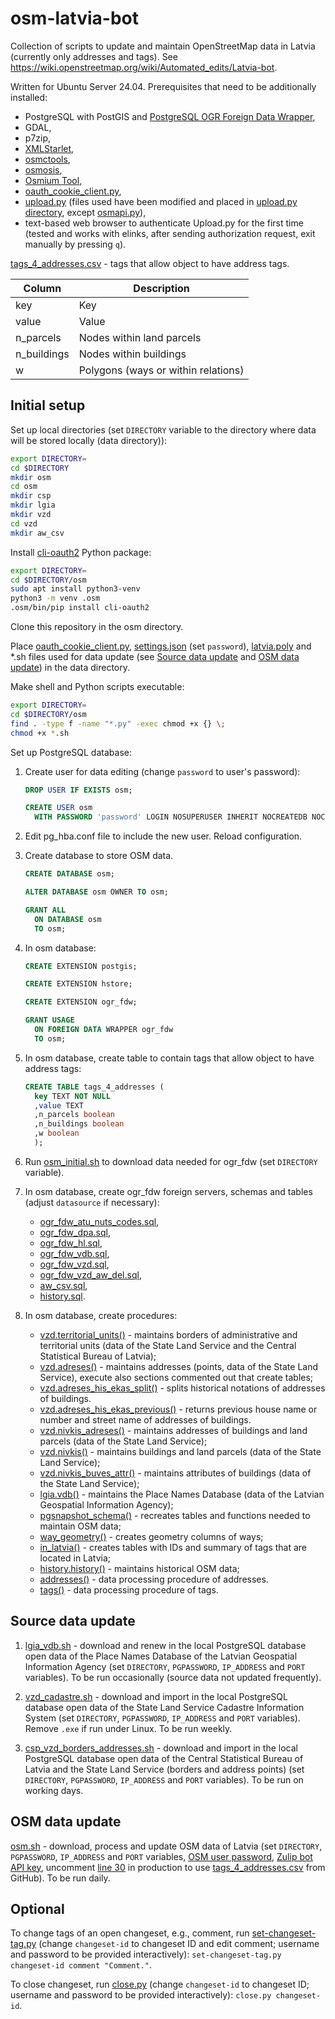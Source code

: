 # osm-latvia-bot
Collection of scripts to update and maintain OpenStreetMap data in Latvia (currently only addresses and tags). See https://wiki.openstreetmap.org/wiki/Automated_edits/Latvia-bot.

Written for Ubuntu Server 24.04. Prerequisites that need to be additionally installed:
* PostgreSQL with PostGIS and [PostgreSQL OGR Foreign Data Wrapper](https://github.com/pramsey/pgsql-ogr-fdw),
* GDAL,
* p7zip,
* [XMLStarlet](http://xmlstar.sourceforge.net/),
* [osmctools](https://gitlab.com/osm-c-tools/osmctools),
* [osmosis](https://github.com/openstreetmap/osmosis),
* [Osmium Tool](https://osmcode.org/osmium-tool/),
* [oauth_cookie_client.py](https://github.com/geofabrik/sendfile_osm_oauth_protector/blob/master/oauth_cookie_client.py),
* [upload.py](https://wiki.openstreetmap.org/wiki/Upload.py) (files used have been modified and placed in [upload.py directory](upload.py), except [osmapi.py](https://github.com/Zverik/osm-bulk-upload/blob/master/osmapi.py)),
* text-based web browser to authenticate Upload.py for the first time (tested and works with elinks, after sending authorization request, exit manually by pressing `q`).

[tags_4_addresses.csv](tags_4_addresses.csv) - tags that allow object to have address tags.

| Column      | Description                         |
|-------------|-------------------------------------|
| key         | Key                                 |
| value       | Value                               |
| n_parcels   | Nodes within land parcels           |
| n_buildings | Nodes within buildings              |
| w           | Polygons (ways or within relations) |

## Initial setup

Set up local directories (set `DIRECTORY` variable to the directory where data will be stored locally (data directory)):

```sh
export DIRECTORY=
cd $DIRECTORY
mkdir osm
cd osm
mkdir csp
mkdir lgia
mkdir vzd
cd vzd
mkdir aw_csv
```

Install [cli-oauth2](https://github.com/Zverik/cli-oauth2) Python package:

```sh
export DIRECTORY=
cd $DIRECTORY/osm
sudo apt install python3-venv
python3 -m venv .osm
.osm/bin/pip install cli-oauth2
```

Clone this repository in the osm directory.

Place [oauth_cookie_client.py](https://github.com/geofabrik/sendfile_osm_oauth_protector/blob/master/oauth_cookie_client.py), [settings.json](settings.json) (set `password`), [latvia.poly](https://download.geofabrik.de/europe/latvia.poly) and *.sh files used for data update (see [Source data update](README.md#source-data-update) and [OSM data update](README.md#osm-data-update)) in the data directory.

Make shell and Python scripts executable:

```sh
export DIRECTORY=
cd $DIRECTORY/osm
find . -type f -name "*.py" -exec chmod +x {} \;
chmod +x *.sh
```

Set up PostgreSQL database:

1. Create user for data editing (change `password` to user's password):

   ```sql
   DROP USER IF EXISTS osm;

   CREATE USER osm
     WITH PASSWORD 'password' LOGIN NOSUPERUSER INHERIT NOCREATEDB NOCREATEROLE NOREPLICATION;
   ```

2. Edit pg_hba.conf file to include the new user. Reload configuration.

3. Create database to store OSM data.

   ```sql
   CREATE DATABASE osm;

   ALTER DATABASE osm OWNER TO osm;

   GRANT ALL
     ON DATABASE osm
     TO osm;
   ```

4. In osm database:

   ```sql
   CREATE EXTENSION postgis;

   CREATE EXTENSION hstore;

   CREATE EXTENSION ogr_fdw;

   GRANT USAGE
     ON FOREIGN DATA WRAPPER ogr_fdw
     TO osm;
   ```

5. In osm database, create table to contain tags that allow object to have address tags:

   ```sql
   CREATE TABLE tags_4_addresses (
     key TEXT NOT NULL
     ,value TEXT
     ,n_parcels boolean
     ,n_buildings boolean
     ,w boolean
     );
   ```

6. Run [osm_initial.sh](osm_initial.sh) to download data needed for ogr_fdw (set `DIRECTORY` variable).

7. In osm database, create ogr_fdw foreign servers, schemas and tables (adjust `datasource` if necessary):

   * [ogr_fdw_atu_nuts_codes.sql](ogr_fdw_atu_nuts_codes.sql),
   * [ogr_fdw_dpa.sql](ogr_fdw_dpa.sql),
   * [ogr_fdw_hl.sql](ogr_fdw_hl.sql),
   * [ogr_fdw_vdb.sql](ogr_fdw_vdb.sql),
   * [ogr_fdw_vzd.sql](ogr_fdw_vzd.sql),
   * [ogr_fdw_vzd_aw_del.sql](ogr_fdw_vzd_aw_del.sql),
   * [aw_csv.sql](aw_csv.sql),
   * [history.sql](history.sql).

8. In osm database, create procedures:

   * [vzd.territorial_units()](territorial_units.sql) - maintains borders of administrative and territorial units (data of the State Land Service and the Central Statistical Bureau of Latvia);
   * [vzd.adreses()](adreses.sql) - maintains addresses (points, data of the State Land Service), execute also sections commented out that create tables;
   * [vzd.adreses_his_ekas_split()](adreses_his_ekas_split.sql) - splits historical notations of addresses of buildings.
   * [vzd.adreses_his_ekas_previous()](adreses_his_ekas_previous.sql) - returns previous house name or number and street name of addresses of buildings.
   * [vzd.nivkis_adreses()](nivkis_adreses.sql) - maintains addresses of buildings and land parcels (data of the State Land Service);
   * [vzd.nivkis()](nivkis.sql) - maintains buildings and land parcels (data of the State Land Service);
   * [vzd.nivkis_buves_attr()](nivkis_buves_attr.sql) - maintains attributes of buildings (data of the State Land Service);
   * [lgia.vdb()](vdb.sql) - maintains the Place Names Database (data of the Latvian Geospatial Information Agency);
   * [pgsnapshot_schema()](pgsnapshot_schema.sql) - recreates tables and functions needed to maintain OSM data;
   * [way_geometry()](way_geometry.sql) - creates geometry columns of ways;
   * [in_latvia()](in_latvia.sql) - creates tables with IDs and summary of tags that are located in Latvia;
   * [history.history()](history_proc.sql) - maintains historical OSM data;
   * [addresses()](addresses.sql) - data processing procedure of addresses.
   * [tags()](tags.sql) - data processing procedure of tags.

## Source data update

1. [lgia_vdb.sh](lgia_vdb.sh) - download and renew in the local PostgreSQL database open data of the Place Names Database of the Latvian Geospatial Information Agency (set `DIRECTORY`, `PGPASSWORD`, `IP_ADDRESS` and `PORT` variables). To be run occasionally (source data not updated frequently).

2. [vzd_cadastre.sh](vzd_cadastre.sh) - download and import in the local PostgreSQL database open data of the State Land Service Cadastre Information System (set `DIRECTORY`, `PGPASSWORD`, `IP_ADDRESS` and `PORT` variables). Remove `.exe` if run under Linux. To be run weekly.

3. [csp_vzd_borders_addresses.sh](csp_vzd_borders_addresses.sh) - download and import in the local PostgreSQL database open data of the Central Statistical Bureau of Latvia and the State Land Service (borders and address points) (set `DIRECTORY`, `PGPASSWORD`, `IP_ADDRESS` and `PORT` variables). To be run on working days.

## OSM data update

[osm.sh](osm.sh) - download, process and update OSM data of Latvia (set `DIRECTORY`, `PGPASSWORD`, `IP_ADDRESS` and `PORT` variables, [OSM user password](osm.sh#L19), [Zulip bot API key](osm.sh#L21), uncomment [line 30](https://github.com/Davis-Klavins/osm-latvia-bot/blob/main/osm.sh#L30) in production to use [tags_4_addresses.csv](tags_4_addresses.csv) from GitHub). To be run daily.

## Optional

To change tags of an open changeset, e.g., comment, run [set-changeset-tag.py](upload.py/optional/set-changeset-tag.py) (change `changeset-id` to changeset ID and edit comment; username and password to be provided interactively): `set-changeset-tag.py changeset-id comment "Comment."`.

To close changeset, run [close.py](upload.py/optional/close.py) (change `changeset-id` to changeset ID; username and password to be provided interactively): `close.py changeset-id`.
